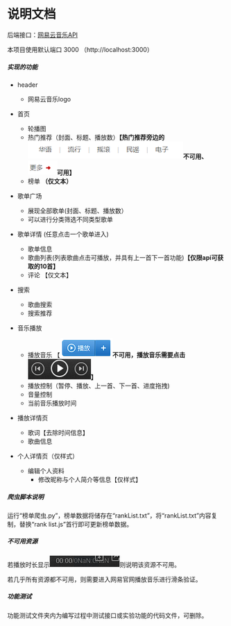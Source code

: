 # 说明文档

后端接口：[网易云音乐API](https://binaryify.github.io/NeteaseCloudMusicApi/#/)

本项目使用默认端口 3000 （http://localhost:3000）

##### 实现的功能

* header

  * 网易云音乐logo
* 首页

  * 轮播图
  * 热门推荐（封面、标题、播放数）**【热门推荐旁边的![1674917780913](image/readme/1674917780913.png)不可用、![1674917804318](image/readme/1674917804318.png)可用】**
  * 榜单 **（仅文本）**
* 歌单广场

  * 展现全部歌单(封面、标题、播放数）
  * 可以进行分类筛选不同类型歌单
* 歌单详情 (任意点击一个歌单进入)

  * 歌单信息
  * 歌曲列表(列表歌曲点击可播放，并具有上一首下一首功能)**【仅限api可获取的10首】**
  * 评论 【仅文本】
* 搜索

  * 歌曲搜索
  * 搜索推荐
* 音乐播放

  * 播放音乐  【**![1674918348557](image/readme/1674918348557.png)不可用，播放音乐需要点击![1674918369174](image/readme/1674918369174.png)】**
  * 播放控制（暂停、播放、上一首、下一首、进度拖拽)
  * 音量控制
  * 当前音乐播放时间
* 播放详情页

  * 歌词【去除时间信息】
  * 歌曲信息
* 个人详情页（仅样式）

  * 编辑个人资料
    * 修改昵称与个人简介等信息【仅样式】

##### 爬虫脚本说明

运行“榜单爬虫.py”，榜单数据将储存在“rankList.txt”，将“rankList.txt”内容复制，替换“rank list.js”首行即可更新榜单数据。

##### 不可用资源

若播放时长显示![1674918219074](image/readme/1674918219074.png)则说明该资源不可用。

若几乎所有资源都不可用，则需要进入网易官网播放音乐进行滑条验证。

##### 功能测试

功能测试文件夹内为编写过程中测试接口或实验功能的代码文件，可删除。
